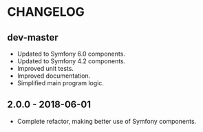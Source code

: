 # CHANGELOG

## dev-master

* Updated to Symfony 6.0 components.
* Updated to Symfony 4.2 components.
* Improved unit tests.
* Improved documentation.
* Simplified main program logic.

## 2.0.0 - 2018-06-01

* Complete refactor, making better use of Symfony components.
